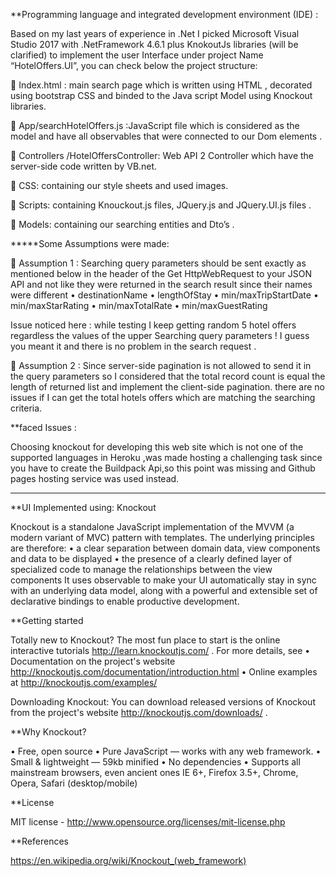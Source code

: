**Programming language and integrated development environment (IDE) :

Based on my last years of experience in .Net I picked Microsoft Visual Studio 2017 with .NetFramework 4.6.1 plus KnokoutJs libraries (will be clarified) to implement the user Interface under project Name “HotelOffers.UI”, you can check below the project structure:
 
	Index.html : main search page which is written using HTML , decorated using bootstrap CSS and binded to the Java script Model using Knockout libraries.

	App/searchHotelOffers.js :JavaScript file which is considered as the model and have all observables that were connected to our Dom elements .

	Controllers /HotelOffersController: Web API 2 Controller which have the server-side code written by VB.net.

	CSS: containing our style sheets and used images.

	Scripts: containing Knouckout.js files, JQuery.js and JQuery.UI.js files .

	Models: containing our searching entities and Dto’s .


*****Some Assumptions were made:

	Assumption 1 :
Searching query parameters should be sent exactly as mentioned below in the header of the Get HttpWebRequest to your JSON API and not like they were returned in the search result since their names were different 
•	destinationName
•	lengthOfStay
•	min/maxTripStartDate
•	min/maxStarRating
•	min/maxTotalRate 
•	min/maxGuestRating

Issue noticed here : while testing I keep getting random 5 hotel offers regardless the values of the upper Searching query parameters !
I guess you meant it and there is no problem in the search request .


	Assumption 2 :
Since server-side pagination is not allowed to send it in the query parameters so I considered that the total record count is equal the length of returned list and implement the client-side pagination.
there are no issues if I can get the total hotels offers which are matching the searching criteria.

**faced Issues :

Choosing knockout for developing this web site which is not one of the supported languages in Heroku ,was made hosting a challenging task since you have to create the Buildpack Api,so this point was missing and Github pages hosting service was used instead.

***************************************************************************************************************
**UI Implemented using: Knockout

Knockout  is a standalone JavaScript implementation of the MVVM (a modern variant of MVC) pattern with templates. The underlying principles are therefore:
•	a clear separation between domain data, view components and data to be displayed
•	the presence of a clearly defined layer of specialized code to manage the relationships between the view components
It uses observable to make your UI automatically stay in sync with an underlying data model, along with a powerful and extensible set of declarative bindings to enable productive development.

**Getting started

Totally new to Knockout? The most fun place to start is the online interactive tutorials http://learn.knockoutjs.com/ .
For more details, see
•	Documentation on the project's website http://knockoutjs.com/documentation/introduction.html
•	Online examples at http://knockoutjs.com/examples/ 

Downloading Knockout:
You can download released versions of Knockout from the project's website http://knockoutjs.com/downloads/ .

**Why Knockout?

•	Free, open source
•	Pure JavaScript — works with any web framework.
•	Small & lightweight — 59kb minified
•	No dependencies
•	Supports all mainstream browsers, even ancient ones
IE 6+, Firefox 3.5+, Chrome, Opera, Safari (desktop/mobile)

**License

MIT license - http://www.opensource.org/licenses/mit-license.php

**References

https://en.wikipedia.org/wiki/Knockout_(web_framework) 

